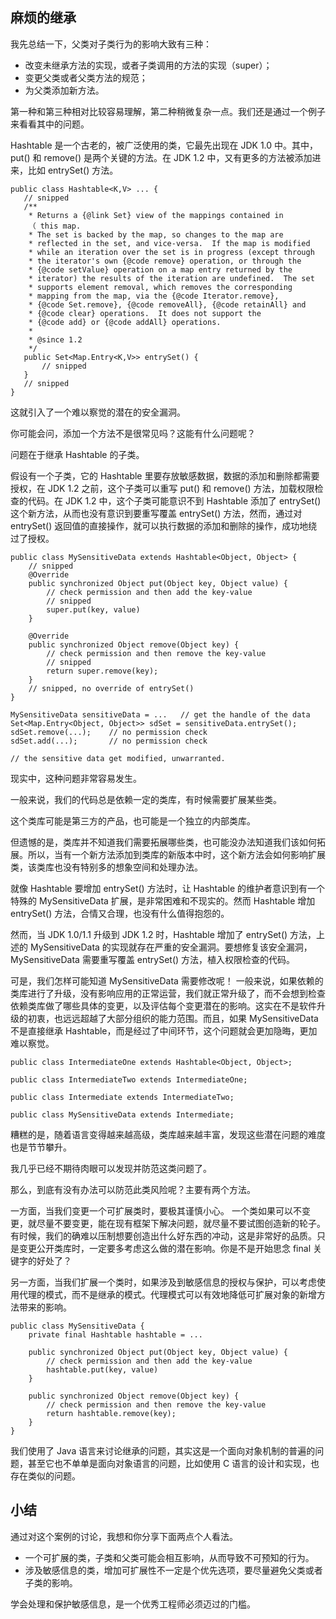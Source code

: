 ## 麻烦的继承
我先总结一下，父类对子类行为的影响大致有三种：
+ 改变未继承方法的实现，或者子类调用的方法的实现（super）；
+ 变更父类或者父类方法的规范；
+ 为父类添加新方法。

 第一种和第三种相对比较容易理解，第二种稍微复杂一点。我们还是通过一个例子来看看其中的问题。
 
 Hashtable 是一个古老的，被广泛使用的类，它最先出现在 JDK 1.0 中。其中，put() 和 remove() 是两个关键的方法。在 JDK 1.2 中，又有更多的方法被添加进来，比如 entrySet() 方法。
 ```
 public class Hashtable<K,V> ... {
    // snipped
    /**
     * Returns a {@link Set} view of the mappings contained in
     （ this map.
     * The set is backed by the map, so changes to the map are
     * reflected in the set, and vice-versa.  If the map is modified
     * while an iteration over the set is in progress (except through
     * the iterator's own {@code remove} operation, or through the
     * {@code setValue} operation on a map entry returned by the
     * iterator) the results of the iteration are undefined.  The set
     * supports element removal, which removes the corresponding
     * mapping from the map, via the {@code Iterator.remove},
     * {@code Set.remove}, {@code removeAll}, {@code retainAll} and
     * {@code clear} operations.  It does not support the
     * {@code add} or {@code addAll} operations.
     *
     * @since 1.2
     */
    public Set<Map.Entry<K,V>> entrySet() {
        // snipped
    }
    // snipped
}
```

这就引入了一个难以察觉的潜在的安全漏洞。 

你可能会问，添加一个方法不是很常见吗？这能有什么问题呢？

问题在于继承 Hashtable 的子类。

假设有一个子类，它的 Hashtable 里要存放敏感数据，数据的添加和删除都需要授权，在 JDK 1.2 之前，这个子类可以重写 put() 和 remove() 方法，加载权限检查的代码。在 JDK 1.2 中，这个子类可能意识不到 Hashtable 添加了 entrySet() 这个新方法，从而也没有意识到要重写覆盖 entrySet() 方法，然而，通过对 entrySet() 返回值的直接操作，就可以执行数据的添加和删除的操作，成功地绕过了授权。

```
public class MySensitiveData extends Hashtable<Object, Object> {
    // snipped
    @Override
    public synchronized Object put(Object key, Object value) {
        // check permission and then add the key-value
        // snipped
        super.put(key, value)
    }
    
    @Override
    public synchronized Object remove(Object key) {
        // check permission and then remove the key-value
        // snipped
        return super.remove(key);
    }
    // snipped, no override of entrySet()
}
```
```
MySensitiveData sensitiveData = ...   // get the handle of the data
Set<Map.Entry<Object, Object>> sdSet = sensitiveData.entrySet();
sdSet.remove(...);    // no permission check
sdSet.add(...);       // no permission check

// the sensitive data get modified, unwarranted.
```

现实中，这种问题非常容易发生。

一般来说，我们的代码总是依赖一定的类库，有时候需要扩展某些类。

这个类库可能是第三方的产品，也可能是一个独立的内部类库。

但遗憾的是，类库并不知道我们需要拓展哪些类，也可能没办法知道我们该如何拓展。所以，当有一个新方法添加到类库的新版本中时，这个新方法会如何影响扩展类，该类库也没有特别多的想象空间和处理办法。

就像 Hashtable 要增加 entrySet() 方法时，让 Hashtable 的维护者意识到有一个特殊的 MySensitiveData 扩展，是非常困难和不现实的。然而 Hashtable 增加 entrySet() 方法，合情又合理，也没有什么值得抱怨的。

然而，当 JDK 1.0/1.1 升级到 JDK 1.2 时，Hashtable 增加了 entrySet() 方法，上述的 MySensitiveData 的实现就存在严重的安全漏洞。要想修复该安全漏洞，MySensitiveData 需要重写覆盖 entrySet() 方法，植入权限检查的代码。

可是，我们怎样可能知道 MySensitiveData 需要修改呢！ 一般来说，如果依赖的类库进行了升级，没有影响应用的正常运营，我们就正常升级了，而不会想到检查依赖类库做了哪些具体的变更，以及评估每个变更潜在的影响。这实在不是软件升级的初衷，也远远超越了大部分组织的能力范围。而且，如果 MySensitiveData 不是直接继承 Hashtable，而是经过了中间环节，这个问题就会更加隐晦，更加难以察觉。

```
public class IntermediateOne extends Hashtable<Object, Object>;

public class IntermediateTwo extends IntermediateOne;

public class Intermediate extends IntermediateTwo;

public class MySensitiveData extends Intermediate;
```
糟糕的是，随着语言变得越来越高级，类库越来越丰富，发现这些潜在问题的难度也是节节攀升。

我几乎已经不期待肉眼可以发现并防范这类问题了。

那么，到底有没有办法可以防范此类风险呢？主要有两个方法。

一方面，当我们变更一个可扩展类时，要极其谨慎小心。
一个类如果可以不变更，就尽量不要变更，能在现有框架下解决问题，就尽量不要试图创造新的轮子。
有时候，我们的确难以压制想要创造出什么好东西的冲动，这是非常好的品质。只是变更公开类库时，一定要多考虑这么做的潜在影响。你是不是开始思念 final 关键字的好处了？

另一方面，当我们扩展一个类时，如果涉及到敏感信息的授权与保护，可以考虑使用代理的模式，而不是继承的模式。代理模式可以有效地降低可扩展对象的新增方法带来的影响。

```
public class MySensitiveData {
    private final Hashtable hashtable = ...

    public synchronized Object put(Object key, Object value) {
        // check permission and then add the key-value
        hashtable.put(key, value)
    }

    public synchronized Object remove(Object key) {
        // check permission and then remove the key-value
        return hashtable.remove(key);
    }
}
```
我们使用了 Java 语言来讨论继承的问题，其实这是一个面向对象机制的普遍的问题，甚至它也不单单是面向对象语言的问题，比如使用 C 语言的设计和实现，也存在类似的问题。

## 小结
通过对这个案例的讨论，我想和你分享下面两点个人看法。
+ 一个可扩展的类，子类和父类可能会相互影响，从而导致不可预知的行为。
+ 涉及敏感信息的类，增加可扩展性不一定是个优先选项，要尽量避免父类或者子类的影响。

学会处理和保护敏感信息，是一个优秀工程师必须迈过的门槛。